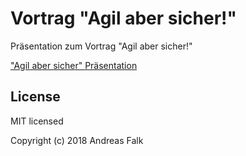 # Vortrag "Agil aber sicher!"

Präsentation zum Vortrag "Agil aber sicher!"

["Agil aber sicher" Präsentation](https://andifalk.github.io/agil-aber-sicher/presentation/index.html)

## License

MIT licensed

Copyright (c) 2018 Andreas Falk
